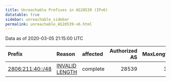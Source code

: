 ```yaml
---
title: Unreachable Prefixes in AS28539 (IPv6)
datatable: true
sidebar: unreachable_sidebar
permalink: unreachable_AS28539-v6.html
---
```


Data as of 2020-03-05 21:15:00 UTC


<div class="datatable-begin"></div>

| Prefix                                                     | Reason                                                                                                     | affected   |   Authorized AS |   MaxLength | Anchor                                         |   unreachable /48s |
|:-----------------------------------------------------------|:-----------------------------------------------------------------------------------------------------------|:-----------|----------------:|------------:|:-----------------------------------------------|-------------------:|
| [2806:211:40::/48](https://stat.ripe.net/2806:211:40::/48) | [INVALID LENGTH](https://rpki-validator.ripe.net/announcement-preview?asn=AS28539&prefix=2806:211:40::/48) | complete   |           28539 |          32 | [LACNIC](unreachable_LACNIC_RPKI_Root-v6.html) |                  1 |

<div class="datatable-end"></div>